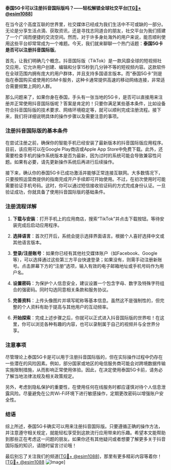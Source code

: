 **泰国5G卡可以注册抖音国际版吗？——轻松解锁全球社交平台[[TG💪+ @esim1088](https://t.me/s/esim1088)]**

在当今这个高度互联的世界里，社交媒体已经成为我们生活中不可或缺的一部分。无论是分享生活点滴、获取资讯，还是寻找志同道合的朋友，社交平台为我们搭建了一个广阔而便捷的交流空间。然而，对于许多身处海外的用户来说，能否顺利使用这些平台却常常成为一个难题。今天，我们就来聊聊一个热门话题：**泰国5G卡是否可以注册抖音国际版**。

首先，让我们明确几个概念。抖音国际版（TikTok）是一款风靡全球的短视频社交应用，它允许用户创建、编辑和分享15秒到几分钟不等的短视频内容。这款软件在全球范围内拥有庞大的用户群体，并且支持多国语言版本。而“泰国5G卡”则是指在泰国购买或使用的SIM卡服务，这种卡通常提供高速的移动网络连接，非常适合需要频繁上网的人群。

那么问题来了，如果你身在泰国，手头有一张当地的5G卡，是否可以直接用来注册并正常使用抖音国际版呢？答案是肯定的！只要你满足某些基本条件，比如设备符合抖音国际版的技术要求、网络环境稳定等，就可以顺利完成注册流程。接下来，我们将详细说明具体的操作步骤以及需要注意的事项。

### 注册抖音国际版的基本条件

在尝试注册之前，确保你的智能手机已经安装了最新版本的抖音国际版应用程序。目前，该应用可以在Google Play商店或Apple App Store中免费下载。此外，还需要检查手机的操作系统版本是否为最新，因为过时的系统可能会导致兼容性问题。如果有必要，请先更新操作系统后再进行后续操作。

接下来，确认你的泰国5G卡已成功激活并能够正常连接互联网。大多数情况下，只要按照运营商提供的指南完成开户手续即可开始使用。不过，在初次使用时可能需要验证手机号码。这时，你可以通过短信接收验证码的方式完成身份认证。一旦验证成功，你就具备了使用抖音国际版的基础条件。

### 注册流程详解

1. **下载与安装**：打开手机上的应用商店，搜索“TikTok”并点击下载按钮。等待安装完成后启动应用程序。
   
2. **选择语言**：首次打开后，系统会提示选择界面语言。根据个人喜好选择中文或其他语言版本。

3. **登录/注册账号**：如果你已经有其他社交媒体账户（如Facebook、Google等），可以选择通过这些第三方平台快速登录；如果没有，则需手动注册新账号。点击屏幕下方的“注册”选项，输入有效的电子邮箱地址或手机号码作为用户名。

4. **设置密码**：为保护个人信息安全，建议设置一个包含字母、数字及特殊字符组合的强密码。同时勾选同意相关条款和服务协议。

5. **完善资料**：上传头像图片并填写昵称等基本信息。虽然这不是强制性的，但完整的个人资料有助于提高与其他用户的互动频率。

6. **开始探索**：完成上述步骤之后，你就可以正式进入抖音国际版的世界啦！在这里，你可以浏览各种有趣的内容，也可以录制属于自己的视频并与全世界分享。

### 注意事项

尽管理论上泰国5G卡是可以用于注册抖音国际版的，但在实际操作过程中仍存在一些潜在的风险因素。例如，部分国家或地区的电信服务商可能会对跨境数据传输实施限制措施，从而影响正常使用体验。因此，在决定使用泰国5G卡前，请务必了解当地法律法规及相关政策规定。

另外，考虑到隐私保护的重要性，在使用任何在线服务时都应谨慎对待个人信息泄露风险。尽量避免在公共Wi-Fi环境下进行敏感操作，定期更改密码以增强账户安全性。

### 结语

综上所述，泰国5G卡确实可以用来注册抖音国际版。只要遵循正确的操作方法，并注意遵守相关规定，就能轻松享受到这款流行应用带来的乐趣。希望本文能帮助到那些正在考虑这一问题的朋友。如果你还有其他疑问或者想要了解更多关于抖音国际版的知识，请随时留言讨论哦！

最后别忘了关注我们的频道[[TG💪+ @esim1088](https://t.me/s/esim1088)]，那里有更多精彩内容等着你！[[TG💪+ @esim1088](https://t.me/s/esim1088) ![Image](https://i.postimg.cc/4NQfJmqS/Snipaste-2025-05-13-00-14-12.png)]